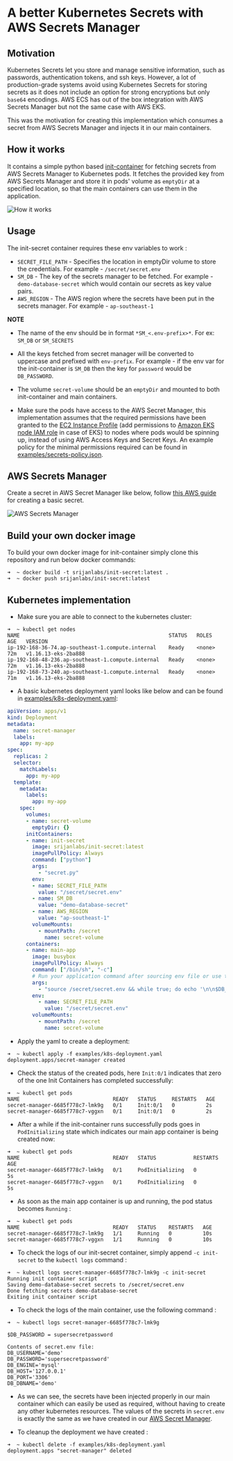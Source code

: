# A better Kubernetes Secrets with AWS Secrets Manager

## Motivation

Kubernetes Secrets let you store and manage sensitive information, such as passwords, authentication tokens, and ssh keys. However, a lot of production-grade systems avoid using Kubernetes Secrets for storing secrets as it does not include an option for strong encryptions but only `base64` encodings. AWS ECS has out of the box integration with AWS Secrets Manager but not the same case with AWS EKS.

This was the motivation for creating this implementation which consumes a secret from AWS Secrets Manager and injects it in our main containers.

## How it works

It contains a simple python based [init-container](https://kubernetes.io/docs/concepts/workloads/pods/init-containers/) for fetching secrets from AWS Secrets Manager to Kubernetes pods. It fetches the provided key from AWS Secrets Manager and store it in pods' volume as `emptyDir` at a specified location, so that the main containers can use them in the application.

![How it works](images/HowItWorks.jpg?raw=true "How it works")

## Usage

The init-secret container requires these env variables to work :

- `SECRET_FILE_PATH` - Specifies the location in emptyDir volume to store the credentials. For example - `/secret/secret.env`
- `SM_DB` - The key of the secrets manager to be fetched. For example - `demo-database-secret` which would contain our secrets as key value pairs.
- `AWS_REGION` - The AWS region where the secrets have been put in the secrets manager. For example - `ap-southeast-1`

**NOTE**

- The name of the env should be in format `*SM_<.env-prefix>*`. For ex: `SM_DB` or `SM_SECRETS`

- All the keys fetched from secret manager will be converted to uppercase and prefixed with `env-prefix`. For example - if the env var for the init-container is `SM_DB` then the key for `password` would be `DB_PASSWORD`.
  
- The volume `secret-volume` should be an `emptyDir` and mounted to both init-container and main containers.

- Make sure the pods have access to the AWS Secret Manager, this implementation assumes that the required permissions have been granted to the [EC2 Instance Profile](https://docs.aws.amazon.com/AWSEC2/latest/UserGuide/iam-roles-for-amazon-ec2.html) (add permissions to [Amazon EKS node IAM role](https://docs.aws.amazon.com/eks/latest/userguide/worker_node_IAM_role.html) in case of EKS) to nodes where pods would be spinning up, instead of using AWS Access Keys and Secret Keys. An example policy for the minimal permissions required can be found in [examples/secrets-policy.json](examples/secrets-policy.json).

## AWS Secrets Manager

Create a secret in AWS Secret Manager like below, follow [this AWS guide](https://docs.aws.amazon.com/secretsmanager/latest/userguide/manage_create-basic-secret.html) for creating a basic secret.

![AWS Secrets Manager](images/AWSSecretsManager.JPG?raw=true "AWS Secrets Manager")

## Build your own docker image

To build your own docker image for init-container simply clone this repository and run below docker commands:

```console
➜  ~ docker build -t srijanlabs/init-secret:latest .
➜  ~ docker push srijanlabs/init-secret:latest
```

## Kubernetes implementation

- Make sure you are able to connect to the kubernetes cluster:
  
```console
➜  ~ kubectl get nodes
NAME                                                STATUS   ROLES    AGE   VERSION
ip-192-168-36-74.ap-southeast-1.compute.internal    Ready    <none>   72m   v1.16.13-eks-2ba888
ip-192-168-48-236.ap-southeast-1.compute.internal   Ready    <none>   72m   v1.16.13-eks-2ba888
ip-192-168-73-240.ap-southeast-1.compute.internal   Ready    <none>   71m   v1.16.13-eks-2ba888
```

- A basic kubernetes deployment yaml looks like below and can be found in [examples/k8s-deployment.yaml](examples/k8s-deployment.yaml):
  
```yaml
apiVersion: apps/v1
kind: Deployment
metadata:
  name: secret-manager
  labels:
    app: my-app
spec:
  replicas: 2
  selector:
    matchLabels:
      app: my-app
  template:
    metadata:
      labels:
        app: my-app
    spec:
      volumes:
      - name: secret-volume
        emptyDir: {}
      initContainers:
      - name: init-secret
        image: srijanlabs/init-secret:latest
        imagePullPolicy: Always
        command: ["python"]
        args:
          - "secret.py"
        env:
        - name: SECRET_FILE_PATH
          value: "/secret/secret.env"
        - name: SM_DB
          value: "demo-database-secret"
        - name: AWS_REGION
          value: "ap-southeast-1"
        volumeMounts:
          - mountPath: /secret
            name: secret-volume
      containers:
      - name: main-app
        image: busybox
        imagePullPolicy: Always
        command: ["/bin/sh", "-c"]
        # Run your application command after sourcing env file or use the env file to your convenience
        args:
          - "source /secret/secret.env && while true; do echo '\n\n$DB_PASSWORD = '$DB_PASSWORD; echo '\nContents of secret.env file:'; cat /secret/secret.env;  sleep 2; done"
        env:
          - name: SECRET_FILE_PATH
            value: "/secret/secret.env"
        volumeMounts:
          - mountPath: /secret
            name: secret-volume
```

- Apply the yaml to create a deployment:

```console
➜  ~ kubectl apply -f examples/k8s-deployment.yaml
deployment.apps/secret-manager created
```

- Check the status of the created pods, here `Init:0/1` indicates that zero of the one Init Containers has completed successfully:

```console
➜  ~ kubectl get pods
NAME                              READY   STATUS     RESTARTS   AGE
secret-manager-6685f778c7-lmk9g   0/1     Init:0/1   0          2s
secret-manager-6685f778c7-vggxn   0/1     Init:0/1   0          2s
```

- After a while if the init-container runs successfully pods goes in `PodInitializing` state which indicates our main app container is being created now:

```console
➜  ~ kubectl get pods
NAME                              READY   STATUS            RESTARTS   AGE
secret-manager-6685f778c7-lmk9g   0/1     PodInitializing   0          5s
secret-manager-6685f778c7-vggxn   0/1     PodInitializing   0          5s
```

- As soon as the main app container is up and running, the pod status becomes `Running` :

```console
➜  ~ kubectl get pods
NAME                              READY   STATUS    RESTARTS   AGE
secret-manager-6685f778c7-lmk9g   1/1     Running   0          10s
secret-manager-6685f778c7-vggxn   1/1     Running   0          10s
```

- To check the logs of our init-secret container, simply append `-c init-secret` to the `kubectl logs` command :

```console
➜  ~ kubectl logs secret-manager-6685f778c7-lmk9g -c init-secret
Running init container script
Saving demo-database-secret secrets to /secret/secret.env
Done fetching secrets demo-database-secret
Exiting init container script
```

- To check the logs of the main container, use the following command :
  
```console
➜  ~ kubectl logs secret-manager-6685f778c7-lmk9g

$DB_PASSWORD = supersecretpassword

Contents of secret.env file:
DB_USERNAME='demo'
DB_PASSWORD='supersecretpassword'
DB_ENGINE='mysql'
DB_HOST='127.0.0.1'
DB_PORT='3306'
DB_DBNAME='demo'
```

- As we can see, the secrets have been injected properly in our main container which can easily be used as required, without having to create any other kubernetes resources. The values of the secrets in `secret.env` is exactly the same as we have created in our [AWS Secret Manager](#aws-secrets-manager).

- To cleanup the deployment we have created :

```console
➜  ~ kubectl delete -f examples/k8s-deployment.yaml
deployment.apps "secret-manager" deleted
```
